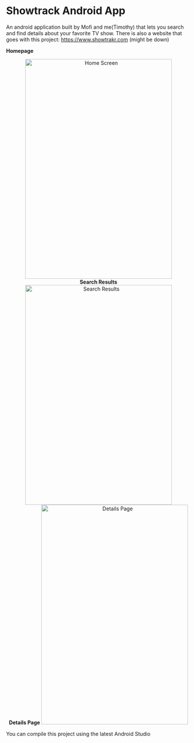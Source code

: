 # Showtrack Android App

An android application built by Mofi and me(Timothy) that lets you search and find details about your favorite TV show.
There is also a website that goes with this project: https://www.showtrakr.com (might be down)


<b>Homepage</b>
<center><a href="http://tinypic.com?ref=2sai15w" target="_blank"><img src="http://i63.tinypic.com/2sai15w.jpg" border="0" alt="Home Screen" width="400" height="600"></a>
<br>
<b>Search Results</b>
<a href="http://tinypic.com?ref=2pt2epv" target="_blank"><img src="http://i68.tinypic.com/2pt2epv.jpg" border="0" alt="Search Results"  width="400" height="600"></a>
<br>
<b>Details Page</b>
<a href="http://tinypic.com?ref=2dtn42f" target="_blank"><img src="http://i66.tinypic.com/2dtn42f.jpg" border="0" alt=" Details Page" width="400" height="600"></a></center>

You can compile this project using the latest Android Studio
